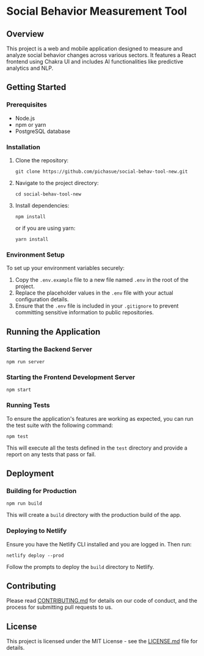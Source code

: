 # Social Behavior Measurement Tool

## Overview
This project is a web and mobile application designed to measure and analyze social behavior changes across various sectors. It features a React frontend using Chakra UI and includes AI functionalities like predictive analytics and NLP.

## Getting Started

### Prerequisites
- Node.js
- npm or yarn
- PostgreSQL database

### Installation
1. Clone the repository:
   ```
   git clone https://github.com/pichasue/social-behav-tool-new.git
   ```
2. Navigate to the project directory:
   ```
   cd social-behav-tool-new
   ```
3. Install dependencies:
   ```
   npm install
   ```
   or if you are using yarn:
   ```
   yarn install
   ```

### Environment Setup
To set up your environment variables securely:
1. Copy the `.env.example` file to a new file named `.env` in the root of the project.
2. Replace the placeholder values in the `.env` file with your actual configuration details.
3. Ensure that the `.env` file is included in your `.gitignore` to prevent committing sensitive information to public repositories.

## Running the Application

### Starting the Backend Server
```
npm run server
```

### Starting the Frontend Development Server
```
npm start
```

### Running Tests
To ensure the application's features are working as expected, you can run the test suite with the following command:
```
npm test
```
This will execute all the tests defined in the `test` directory and provide a report on any tests that pass or fail.

## Deployment

### Building for Production
```
npm run build
```
This will create a `build` directory with the production build of the app.

### Deploying to Netlify
Ensure you have the Netlify CLI installed and you are logged in. Then run:
```
netlify deploy --prod
```
Follow the prompts to deploy the `build` directory to Netlify.

## Contributing
Please read [CONTRIBUTING.md](CONTRIBUTING.md) for details on our code of conduct, and the process for submitting pull requests to us.

## License
This project is licensed under the MIT License - see the [LICENSE.md](LICENSE.md) file for details.
